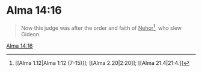 # Alma 14:16

> Now this judge was after the order and faith of <u>Nehor</u>[^a], who slew Gideon.

[Alma 14:16](https://www.churchofjesuschrist.org/study/scriptures/bofm/alma/14?lang=eng&id=p16#p16)


[^a]: [[Alma 1.12|Alma 1:12 (7-15)]]; [[Alma 2.20|2:20]]; [[Alma 21.4|21:4.]]

